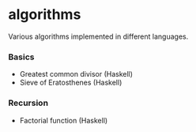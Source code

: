 algorithms
==========

Various algorithms implemented in different languages.

### Basics
* Greatest common divisor (Haskell)
* Sieve of Eratosthenes (Haskell)

### Recursion
* Factorial function (Haskell)